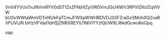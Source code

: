 Vm14YVUxTnJNVmRYV0dST1ZsZFNjVlZyVlRGVmJGcHlWV3RPVlZKclZqVlVW
bU0xWWtaWmVGTnNUbFpTCmJFWXpWWHBDVDJSSFZraGxSMnhXQ2xaRVFUVlJN
bVIzVFVad1dHSjZNRXREYlU1MVlYYzlQUW9LWkdGcwoKeGpq

oap